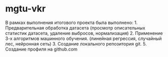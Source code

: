 # mgtu-vkr
В рамках выполнения итогового проекта была выполнено:
    1. Предварительная обработка датасета (просмотр описательных статистик датасета, удаление выбросов, нормализация)
    2. Применение 3-х алгоритмов машинного обучения. (линейная регрессия, случайный лес, нейронная сеть)
    3. Создание локального репозитория git.
    5. Создание профиля на github.com 
